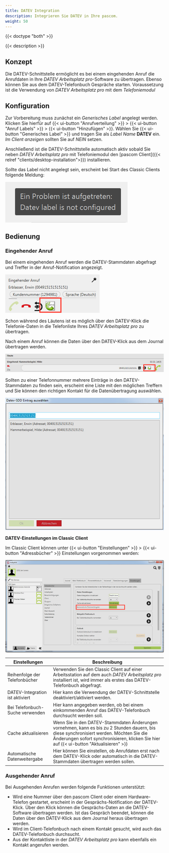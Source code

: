 ```yaml
---
title: DATEV Integration
description: Integrieren Sie DATEV in Ihre pascom.
weight: 50
---
```


{{< doctype "both"  >}}

{{< description >}}

## Konzept

Die DATEV-Schnittstelle ermöglicht es bei einem eingehenden Anruf die Anrufdaten in Ihre *DATEV Arbeitsplatz pro*-Software zu übertragen. Ebenso können Sie aus dem DATEV-Telefonbuch Gespräche starten. Voraussetzung ist die Verwendung von *DATEV Arbeitsplatz pro* mit dem *Telefoniemodul*

## Konfiguration

Zur Vorbereitung muss zunächst ein *Generisches Label* angelegt werden. Klicken Sie hierfür auf {{< ui-button "Anrufverteilung" >}} > {{< ui-button "Anruf Labels" >}} > {{< ui-button "Hinzufügen" >}}. Wählen Sie {{< ui-button "Generisches Label" >}} und tragen Sie als *Label Name* **DATEV** ein. *Im Client anzeigen* sollten Sie auf *NEIN* setzen.

Anschließend ist die DATEV-Schnittstelle automatisch aktiv sobald Sie neben *DATEV Arbeitsplatz pro* mit Telefoniemodul den [pascom Client]({{< relref "clients/desktop-installation">}}) installieren.

Sollte das Label nicht angelegt sein, erscheint bei Start des Classic Clients folgende Meldung:

![Kein DATEV-Label konfiguriert](no-label.de.png?width=250px)

## Bedienung

### Eingehender Anruf

Bei einem eingehenden Anruf werden die DATEV-Stammdaten abgefragt und Treffer in der Anruf-Notification angezeigt.

![DATEV Notification](notification.de.png)

Schon während des Läutens ist es möglich über den DATEV-Klick die Telefonie-Daten in die Telefonliste Ihres *DATEV Arbeitsplatz pro* zu übertragen.

Nach einem Anruf können die Daten über den DATEV-Klick aus dem Journal übertragen werden.

![DATEV Journal](journal.de.png)

Sollten zu einer Telefonnummer mehrere Einträge in den DATEV-Stammdaten zu finden sein, erscheint eine Liste mit den möglichen Treffern und Sie können den richtigen Kontakt für die Datenübertragung auswählen.

![DATEV Eintrag auswählen](select_entry.de.png)

**DATEV-Einstellungen im Classic Client**

Im Classic Client können unter {{< ui-button "Einstellungen" >}} > {{< ui-button "Adressbücher" >}} Einstellungen vorgenommen werden:

![DATEV Einstellungen](full-auto.de.png)

|Einstellungen|Beschreibung|
|---|---|
|Reihenfolge der Telefonbücher|Verwenden Sie den Classic Client auf einer Arbeitsstation auf dem auch *DATEV Arbeitsplatz pro* installiert ist, wird immer als erstes das DATEV-Telefonbuch abgefragt.|
|DATEV-Integration ist aktiviert|Hier kann die Verwendung der DATEV-Schnittstelle deaktiviert/aktiviert werden.|
|Bei Telefonbuch-Suche verwenden|Hier kann angegeben werden, ob bei einem einkommenden Anruf das DATEV-Telefonbuch durchsucht werden soll.|
|Cache aktualisieren|Wenn Sie in den DATEV-Stammdaten Änderungen vornehmen, kann es bis zu 2 Stunden dauern, bis diese synchronisiert werden. Möchten Sie die Änderungen sofort synchronisieren, klicken Sie hier auf {{< ui-button "Aktualisieren" >}}|
|Automatische Datenweitergabe|Hier können Sie einstellen, ob Anrufdaten erst nach dem DATEV-Klick oder automatisch in die DATEV-Stammdaten übertragen werden sollen.|


### Ausgehender Anruf

Bei Ausgehenden Anrufen werden folgende Funktionen unterstützt:

* Wird eine Nummer über den pascom Client oder einem Hardware-Telefon gestartet, erscheint in der Gesprächs-Notification der DATEV-Klick. Über den Klick können die Gesprächs-Daten an die DATEV-Software übertragen werden. Ist das Gespräch beendet, können die Daten über den DATEV-Klick aus dem Journal heraus übertragen werden.
* Wird im  Client-Telefonbuch nach einem Kontakt gesucht, wird auch das DATEV-Telefonbuch durchsucht.
* Aus der Kontaktliste in der *DATEV Arbeitsplatz pro* kann ebenfalls ein Kontakt angerufen werden.
